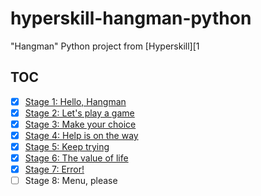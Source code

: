 # hyperskill-hangman-python

"Hangman" Python project from [Hyperskill][1

## TOC

- [x] [Stage 1: Hello, Hangman](src/stage1/project.py)
- [x] [Stage 2: Let's play a game](src/stage2/project.py)
- [x] [Stage 3: Make your choice](src/stage3/project.py)
- [x] [Stage 4: Help is on the way](src/stage4/project.py)
- [x] [Stage 5: Keep trying](src/stage5/project.py)
- [x] [Stage 6: The value of life](src/stage6/project.py)
- [x] [Stage 7: Error!](src/stage7/project.py)
- [ ] Stage 8: Menu, please

[1]: https://hyperskill.org/
